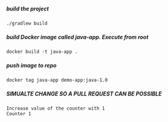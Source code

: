 ##### build the project

    ./gradlew build

##### build Docker image called java-app. Execute from root

    docker build -t java-app .
    
##### push image to repo 

    docker tag java-app demo-app:java-1.0

##### SIMUALTE CHANGE SO A PULL REQUEST CAN BE POSSIBLE
    Increase value of the counter with 1
    Counter 1
    
